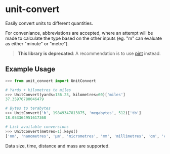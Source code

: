 # unit-convert
Easily convert units to different quantities.

For conveniance, abbreviations are accepted, where an attempt will be made to calculate the type based on the other inputs (eg. "m" can evaluate as either "minute" or "metre").

> **This library is deprecated**: A recommendation is to use [pint](https://github.com/hgrecco/pint) instead.


## Example Usage
```python
>>> from unit_convert import UnitConvert

# Yards + kilometres to miles
>>> UnitConvert(yards=136.23, kilometres=60)['miles']
37.35976780046479

# Bytes to terabytes
>>> UnitConvert('b', 19849347813875, 'megabytes', 512)['tb']
18.053364951617368

# List available conversions
>>> UnitConvert(metres=1).keys()
['nm', 'nanometres', 'μm', 'micrometres', 'mm', 'millimetres', 'cm', 'centimetres', 'i', 'inches', 'ft', 'feet', 'm', 'metres', 'meters', 'yd', 'yards', 'km', 'kilometres', 'kilometers', 'miles', 'lightyears', 'au', 'astronomical_units', 'parsec']
```

Data size, time, distance and mass are supported.
